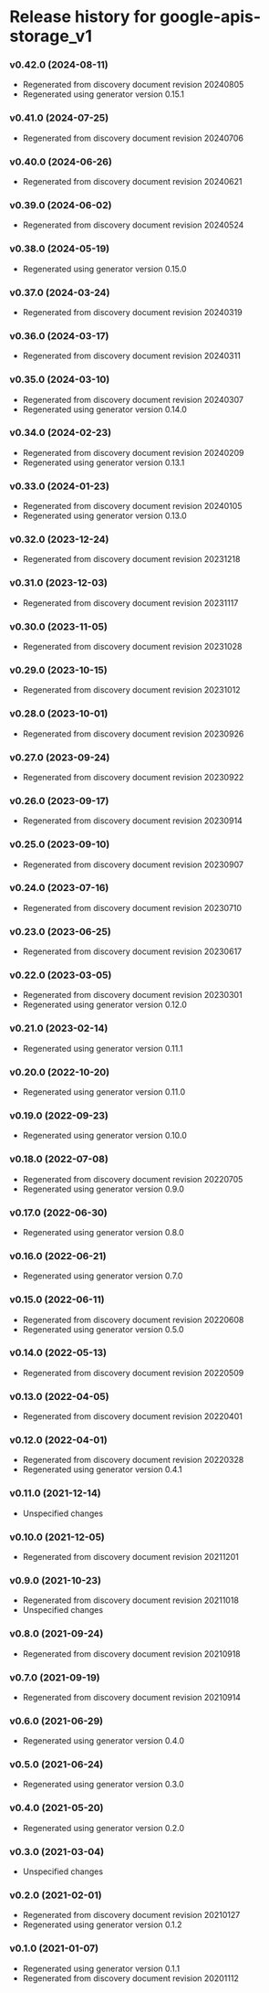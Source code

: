 # Release history for google-apis-storage_v1

### v0.42.0 (2024-08-11)

* Regenerated from discovery document revision 20240805
* Regenerated using generator version 0.15.1

### v0.41.0 (2024-07-25)

* Regenerated from discovery document revision 20240706

### v0.40.0 (2024-06-26)

* Regenerated from discovery document revision 20240621

### v0.39.0 (2024-06-02)

* Regenerated from discovery document revision 20240524

### v0.38.0 (2024-05-19)

* Regenerated using generator version 0.15.0

### v0.37.0 (2024-03-24)

* Regenerated from discovery document revision 20240319

### v0.36.0 (2024-03-17)

* Regenerated from discovery document revision 20240311

### v0.35.0 (2024-03-10)

* Regenerated from discovery document revision 20240307
* Regenerated using generator version 0.14.0

### v0.34.0 (2024-02-23)

* Regenerated from discovery document revision 20240209
* Regenerated using generator version 0.13.1

### v0.33.0 (2024-01-23)

* Regenerated from discovery document revision 20240105
* Regenerated using generator version 0.13.0

### v0.32.0 (2023-12-24)

* Regenerated from discovery document revision 20231218

### v0.31.0 (2023-12-03)

* Regenerated from discovery document revision 20231117

### v0.30.0 (2023-11-05)

* Regenerated from discovery document revision 20231028

### v0.29.0 (2023-10-15)

* Regenerated from discovery document revision 20231012

### v0.28.0 (2023-10-01)

* Regenerated from discovery document revision 20230926

### v0.27.0 (2023-09-24)

* Regenerated from discovery document revision 20230922

### v0.26.0 (2023-09-17)

* Regenerated from discovery document revision 20230914

### v0.25.0 (2023-09-10)

* Regenerated from discovery document revision 20230907

### v0.24.0 (2023-07-16)

* Regenerated from discovery document revision 20230710

### v0.23.0 (2023-06-25)

* Regenerated from discovery document revision 20230617

### v0.22.0 (2023-03-05)

* Regenerated from discovery document revision 20230301
* Regenerated using generator version 0.12.0

### v0.21.0 (2023-02-14)

* Regenerated using generator version 0.11.1

### v0.20.0 (2022-10-20)

* Regenerated using generator version 0.11.0

### v0.19.0 (2022-09-23)

* Regenerated using generator version 0.10.0

### v0.18.0 (2022-07-08)

* Regenerated from discovery document revision 20220705
* Regenerated using generator version 0.9.0

### v0.17.0 (2022-06-30)

* Regenerated using generator version 0.8.0

### v0.16.0 (2022-06-21)

* Regenerated using generator version 0.7.0

### v0.15.0 (2022-06-11)

* Regenerated from discovery document revision 20220608
* Regenerated using generator version 0.5.0

### v0.14.0 (2022-05-13)

* Regenerated from discovery document revision 20220509

### v0.13.0 (2022-04-05)

* Regenerated from discovery document revision 20220401

### v0.12.0 (2022-04-01)

* Regenerated from discovery document revision 20220328
* Regenerated using generator version 0.4.1

### v0.11.0 (2021-12-14)

* Unspecified changes

### v0.10.0 (2021-12-05)

* Regenerated from discovery document revision 20211201

### v0.9.0 (2021-10-23)

* Regenerated from discovery document revision 20211018
* Unspecified changes

### v0.8.0 (2021-09-24)

* Regenerated from discovery document revision 20210918

### v0.7.0 (2021-09-19)

* Regenerated from discovery document revision 20210914

### v0.6.0 (2021-06-29)

* Regenerated using generator version 0.4.0

### v0.5.0 (2021-06-24)

* Regenerated using generator version 0.3.0

### v0.4.0 (2021-05-20)

* Regenerated using generator version 0.2.0

### v0.3.0 (2021-03-04)

* Unspecified changes

### v0.2.0 (2021-02-01)

* Regenerated from discovery document revision 20210127
* Regenerated using generator version 0.1.2

### v0.1.0 (2021-01-07)

* Regenerated using generator version 0.1.1
* Regenerated from discovery document revision 20201112

